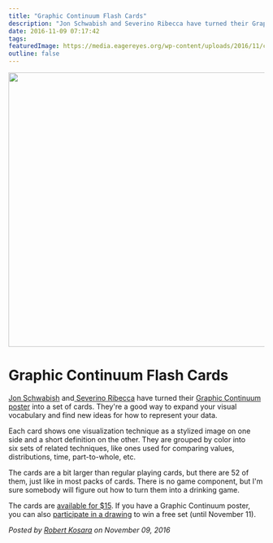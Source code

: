 ```yaml
---
title: "Graphic Continuum Flash Cards"
description: "Jon Schwabish and Severino Ribecca have turned their Graphic Continuum poster into a set of cards. They're a good way to expand your visual vocabulary and find new ideas for how to represent your data."
date: 2016-11-09 07:17:42
tags: 
featuredImage: https://media.eagereyes.org/wp-content/uploads/2016/11/continuum-cards.jpg
outline: false
---
```


<p align="center"><img src="https://media.eagereyes.org/wp-content/uploads/2016/11/continuum-cards.jpg" width="720" height="540" /></p>

# Graphic Continuum Flash Cards

<a href="http://policyviz.com/">Jon Schwabish</a> and<a href="http://www.datavizcatalogue.com"> Severino Ribecca</a> have turned their <a href="http://policyviz.com/graphic-continuum/">Graphic Continuum poster</a> into a set of cards. They're a good way to expand your visual vocabulary and find new ideas for how to represent your data.

Each card shows one visualization technique as a stylized image on one side and a short definition on the other. They are grouped by color into six sets of related techniques, like ones used for comparing values, distributions, time, part-to-whole, etc.

The cards are a bit larger than regular playing cards, but there are 52 of them, just like in most packs of cards. There is no game component, but I'm sure somebody will figure out how to turn them into a drinking game.

The cards are <a href="http://www.policyvizshop.com">available for $15</a>. If you have a Graphic Continuum poster, you can also <a href="http://policyviz.com/introducing-graphic-continuum-flash-cards/">participate in a drawing</a> to win a free set (until November 11).


_Posted by <a href="/about">Robert Kosara</a> on November 09, 2016_


